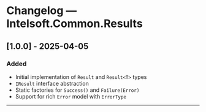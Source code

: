 # Changelog — Intelsoft.Common.Results

## [1.0.0] - 2025-04-05

### Added

- Initial implementation of `Result` and `Result<T>` types
- `IResult` interface abstraction
- Static factories for `Success()` and `Failure(Error)`
- Support for rich `Error` model with `ErrorType`

---
